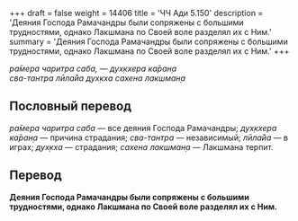 +++
draft = false
weight = 14406
title = 'ЧЧ Ади 5.150'
description = 'Деяния Господа Рамачандры были сопряжены с большими трудностями, однако Лакшмана по Своей воле разделял их с Ним.'
summary = 'Деяния Господа Рамачандры были сопряжены с большими трудностями, однако Лакшмана по Своей воле разделял их с Ним.'
+++

_ра̄мера чаритра саба, — дух̣кхера ка̄ран̣а  
сва-тантра лӣла̄йа дух̣кха сахена лакшман̣а_

## Пословный перевод

_ра̄мера_ _чаритра_ _саба_ — все деяния Господа Рамачандры; _дух̣кхера_ _ка̄ран̣а_ — причина страдания; _сва_\-_тантра_ — независимый; _лӣла̄йа_ — в играх; _дух̣кха_ — страдания; _сахена_ _лакшман̣а_ — Лакшмана терпит.

## Перевод

**Деяния Господа Рамачандры были сопряжены с большими трудностями, однако Лакшмана по Своей воле разделял их с Ним.**
